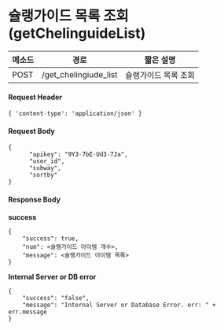 # 슐랭가이드 목록 조회 (getChelinguideList)

| 메소드 |        경로            | 짧은 설명           |
| ------ | --------------------- | ------------------ |
| POST   | /get_chelingiude_list | 슐랭가이드 목록 조회 |


#### Request Header

```
{ 'content-type': 'application/json' }
```

#### Request Body

```
{
      "apikey": "9Y3-7bE-Ud3-7Ja",
      "user_id",
      "subway",
      "sortby"
}
```

#### Response Body

**success**

```
{
    "success": true,
    "num": <슐랭가이드 아이템 개수>,
    "message": <슐랭가이드 아이템 목록>
}
```

**Internal Server or DB error**

```
{
	"success": "false",
	"message": "Internal Server or Database Error. err: " + err.message
}
```
